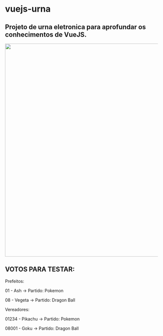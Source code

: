 # vuejs-urna

## Projeto de urna eletronica para aprofundar os conhecimentos de VueJS.

<div align="center">
<img src="https://user-images.githubusercontent.com/65265714/189500205-9737e34d-d770-416f-b81e-0f9dbfc0d6df.png" width="700px" />
</div>


## VOTOS PARA TESTAR:

Prefeitos: 

01 - Ash -> Partido: Pokemon

08 - Vegeta -> Partido: Dragon Ball

Vereadores:

01234 - Pikachu -> Partido: Pokemon

08001 - Goku -> Partido: Dragon Ball